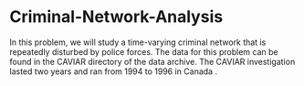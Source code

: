 # Criminal-Network-Analysis
In this problem, we will study a time-varying criminal network that is repeatedly disturbed by police forces. The data for this problem can be found in the CAVIAR directory of the data archive.  The CAVIAR investigation lasted two years and ran from 1994 to 1996 in Canada . 

